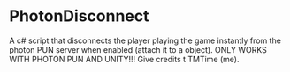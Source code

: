 # PhotonDisconnect
A c# script that disconnects the player playing the game instantly from the photon PUN server when enabled (attach it to a object).
ONLY WORKS WITH PHOTON PUN AND UNITY!!!
Give credits t TMTime (me).
